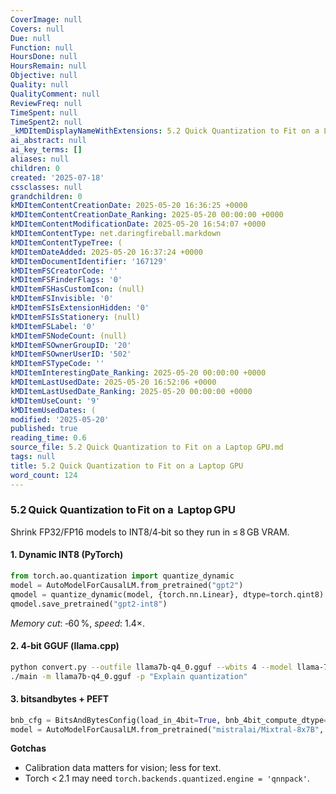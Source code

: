 ```yaml
---
CoverImage: null
Covers: null
Due: null
Function: null
HoursDone: null
HoursRemain: null
Objective: null
Quality: null
QualityComment: null
ReviewFreq: null
TimeSpent: null
TimeSpent2: null
_kMDItemDisplayNameWithExtensions: 5.2 Quick Quantization to Fit on a Laptop GPU.md
ai_abstract: null
ai_key_terms: []
aliases: null
children: 0
created: '2025-07-18'
cssclasses: null
grandchildren: 0
kMDItemContentCreationDate: 2025-05-20 16:36:25 +0000
kMDItemContentCreationDate_Ranking: 2025-05-20 00:00:00 +0000
kMDItemContentModificationDate: 2025-05-20 16:54:07 +0000
kMDItemContentType: net.daringfireball.markdown
kMDItemContentTypeTree: (
kMDItemDateAdded: 2025-05-20 16:37:24 +0000
kMDItemDocumentIdentifier: '167129'
kMDItemFSCreatorCode: ''
kMDItemFSFinderFlags: '0'
kMDItemFSHasCustomIcon: (null)
kMDItemFSInvisible: '0'
kMDItemFSIsExtensionHidden: '0'
kMDItemFSIsStationery: (null)
kMDItemFSLabel: '0'
kMDItemFSNodeCount: (null)
kMDItemFSOwnerGroupID: '20'
kMDItemFSOwnerUserID: '502'
kMDItemFSTypeCode: ''
kMDItemInterestingDate_Ranking: 2025-05-20 00:00:00 +0000
kMDItemLastUsedDate: 2025-05-20 16:52:06 +0000
kMDItemLastUsedDate_Ranking: 2025-05-20 00:00:00 +0000
kMDItemUseCount: '9'
kMDItemUsedDates: (
modified: '2025-05-20'
published: true
reading_time: 0.6
source_file: 5.2 Quick Quantization to Fit on a Laptop GPU.md
tags: null
title: 5.2 Quick Quantization to Fit on a Laptop GPU
word_count: 124
---
```


### 5.2 Quick Quantization to Fit on a  Laptop GPU

Shrink FP32/FP16 models to INT8/4‑bit so they run in ≤ 8 GB VRAM.

#### 1. Dynamic INT8 (PyTorch)

```python
from torch.ao.quantization import quantize_dynamic
model = AutoModelForCausalLM.from_pretrained("gpt2")
qmodel = quantize_dynamic(model, {torch.nn.Linear}, dtype=torch.qint8)
qmodel.save_pretrained("gpt2‑int8")
```

*Memory cut*: ‑60 %, *speed*: 1.4×.

#### 2. 4‑bit GGUF (llama.cpp)

```bash
python convert.py --outfile llama7b-q4_0.gguf --wbits 4 --model llama-7b
./main -m llama7b-q4_0.gguf -p "Explain quantization"
```

#### 3. bitsandbytes + PEFT

```python
bnb_cfg = BitsAndBytesConfig(load_in_4bit=True, bnb_4bit_compute_dtype=torch.float16)
model = AutoModelForCausalLM.from_pretrained("mistralai/Mixtral-8x7B", quantization_config=bnb_cfg)
```

**Gotchas**  

* Calibration data matters for vision; less for text.  
* Torch < 2.1 may need `torch.backends.quantized.engine = 'qnnpack'`.